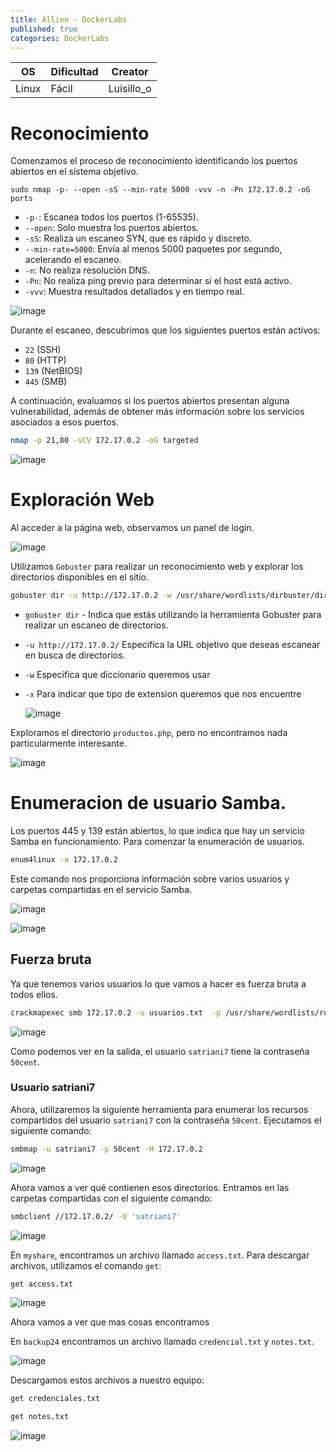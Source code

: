 ```yaml
---
title: Allien - DockerLabs
published: true
categories: DockerLabs
---
```



| OS     | Dificultad  | Creator           |
| ------ | ----------- | -------------     | 
| Linux  |  Fácil      | Luisillo_o        | 


# Reconocimiento

Comenzamos el proceso de reconocimiento identificando los puertos abiertos en el sistema objetivo. 
```shell
sudo nmap -p- --open -sS --min-rate 5000 -vvv -n -Pn 172.17.0.2 -oG ports 
```
-  `-p-`: Escanea todos los puertos (1-65535).
- `--open`: Solo muestra los puertos abiertos.
- `-sS`: Realiza un escaneo SYN, que es rápido y discreto.
- `--min-rate=5000`: Envía al menos 5000 paquetes por segundo, acelerando el escaneo.
- `-n`: No realiza resolución DNS.
- `-Pn`: No realiza ping previo para determinar si el host está activo.
- `-vvv`: Muestra resultados detallados y en tiempo real.

![image](https://github.com/user-attachments/assets/bd3934a5-e525-46ce-b759-cb8ffaee9d68)

Durante el escaneo, descubrimos que los siguientes puertos están activos:
- `22` (SSH)
- `80` (HTTP)
- `139` (NetBIOS)
- `445` (SMB)

A continuación, evaluamos si los puertos abiertos presentan alguna vulnerabilidad, además de obtener más información sobre los servicios asociados a esos puertos.

```bash
nmap -p 21,80 -sCV 172.17.0.2 -oG targeted
```
![image](https://github.com/user-attachments/assets/0eda1830-cfb2-4e83-bfab-eeb125312270)

# Exploración Web

Al acceder a la página web, observamos un panel de login.

![image](https://github.com/user-attachments/assets/ffb95c59-353b-4fc2-bdf7-08862576784f)

Utilizamos `Gobuster` para realizar un reconocimiento web y explorar los directorios disponibles en el sitio.

```bash
gobuster dir -u http://172.17.0.2 -w /usr/share/wordlists/dirbuster/directory-list-2.3-medium.txt -x php,doc,html,txt,img
```
- `gobuster dir` - Indica que estás utilizando la herramienta Gobuster para realizar un escaneo de directorios.
- `-u http://172.17.0.2/` Especifica la URL objetivo que deseas escanear en busca de directorios.
- `-w` Especifica que diccionario queremos usar
- `-x` Para indicar que tipo de extension queremos que nos encuentre

  ![image](https://github.com/user-attachments/assets/439787d2-9388-4b82-b0c9-97642e79fb75)

Exploramos el directorio `productos.php`, pero no encontramos nada particularmente interesante.

![image](https://github.com/user-attachments/assets/7878e7fa-561d-4428-814d-dcb92fac1452)

# Enumeracion de usuario Samba.

Los puertos 445 y 139 están abiertos, lo que indica que hay un servicio Samba en funcionamiento. Para comenzar la enumeración de usuarios.

```bash
enum4linux -a 172.17.0.2
```
Este comando nos proporciona información sobre varios usuarios y carpetas compartidas en el servicio Samba.

![image](https://github.com/user-attachments/assets/e0c26409-47a2-4a11-837d-516766dfe739)

![image](https://github.com/user-attachments/assets/181c9fdd-7990-4b37-bec3-2de7a57ad5b0)

## Fuerza bruta 

Ya que tenemos varios usuarios lo que vamos a hacer es fuerza bruta a todos ellos.
```bash
crackmapexec smb 172.17.0.2 -u usuarios.txt  -p /usr/share/wordlists/rockyou.txt
```
![image](https://github.com/user-attachments/assets/7ab1535d-75cf-40e9-9cd6-1c6faddf1e18)

Como podemos ver en la salida, el usuario `satriani7` tiene la contraseña `50cent`.

### Usuario satriani7
Ahora, utilizaremos la siguiente herramienta para enumerar los recursos compartidos del usuario `satriani7` con la contraseña `50cent`. Ejecutamos el siguiente comando:
```bash
smbmap -u satriani7 -p 50cent -H 172.17.0.2
```
![image](https://github.com/user-attachments/assets/f883de6b-7b61-428c-a6b7-29436316c1a3)

Ahora vamos a ver qué contienen esos directorios. Entramos en las carpetas compartidas con el siguiente comando:
```bash
smbclient //172.17.0.2/ -U 'satriani7'
```
![image](https://github.com/user-attachments/assets/3b2ec232-1d53-4c16-858e-9d03e8a10780)

En `myshare`, encontramos un archivo llamado `access.txt`. Para descargar archivos, utilizamos el comando `get`:

``` bash 
get access.txt
```
![image](https://github.com/user-attachments/assets/3bd78845-adb6-4e4d-84a3-6a87294a042b)

Ahora vamos a ver que mas cosas encontramos 

En `backup24` encontramos un archivo llamado `credencial.txt` y `notes.txt`. 

![image](https://github.com/user-attachments/assets/12cb9b9a-e2b3-4f11-835c-721547f4a16f)

Descargamos estos archivos a nuestro equipo:

```bash
get credenciales.txt
```
```bash
get notes.txt
```
![image](https://github.com/user-attachments/assets/c95bd3a8-f382-4aa4-a294-5d11927aa401)


